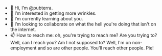 - 👋 Hi, I’m @pubterra.
- 👀 I’m interested in getting more wrinkles.
- 🌱 I’m currently learning about you.
- 💞️ I’m looking to collaborate on what the hell you're doing that isn't on the internet.
- 📫 How to reach me: oh, you're trying to reach me? Are you trying to? Well, can I reach you? Am I not supposed to? Well, I'm on non-employment and so are other people. You'll reach other people. Pie! 

<!---
pubterra/pubterra is a ✨ special ✨ repository because its `README.md` (this file) appears on your GitHub profile.
You can click the Preview link to take a look at your changes.
--->
